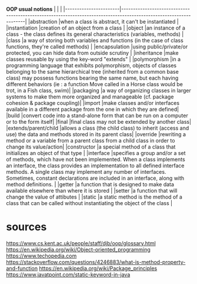 **OOP usual notions**
|						|																													|
|-----------------------|-------------------------------------------------------------------------------------------------------------------|
|abstraction    		|when a class is abstract, it can't be instantiated 																|
|instantiation  		|creation of an object from a class																					|
|object 				|an instance of a class - the class defines its general characteristics	(variables, methods)						|
|class					|a way of storing both variables and functions (in the case of class functions, they're called methods)				|
|encapsulation  		|using public/private/or protected, you can hide data from outside scrutiny 										|
|inheritance   			|make classes reusable by using the key-word "extends"																|
|polymorphism  		 	|in a programming language that exhibits polymorphism, objects of classes belonging to the same hierarchical tree (inherited from a common base class) may possess functions bearing the same name, but each having different behaviors (ie : a function Move called in a Horse class would be trot, in a Fish class, swim)|
|packaging				|a way of organizing classes in larger systems to make them more organized and manageable (cf. package cohesion & package coupling)|
|import     		    |make classes and/or interfaces available in a different package from the one in which they are defined|
|build					|convert code into a stand-alone form that can be run on a computer or to the form itself|
|final		 		    |final class may not be extended by another class|
|extends/parent/child	|allows a class (the child class) to inherit (access and use) the data and methods stored in its parent class|
|override				|rewriting a method or a variable from a parent class from a child class in order to change its value/action|
|constructor			|a special method of a class that initializes an object of that type										|
|interface				|specifies a group and/or a set of methods, which have not been implemented. When a class implements an interface, the class provides an implementation to all defined interface methods. A single class may implement any number of interfaces. Sometimes, constant declarations are included in an interface, along with method definitions.													|
|getter					|a function that is designed to make data available elsewhere than where it is stored				|
|setter					|a function that will change the value of attibutes											|
|static 				|a static method is the method of a class that can be called without instantiating the object of the class					|

sources 
=======
https://www.cs.kent.ac.uk/people/staff/djb/oop/glossary.html
https://en.wikipedia.org/wiki/Object-oriented_programming
https://www.techopedia.com
https://stackoverflow.com/questions/4246883/what-is-method-property-and-function
https://en.wikipedia.org/wiki/Package_principles
https://www.javatpoint.com/static-keyword-in-java